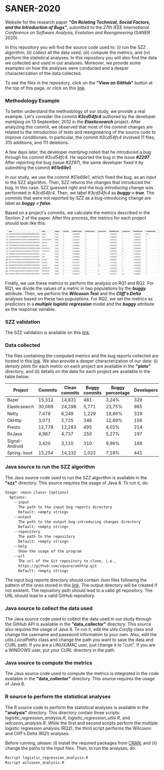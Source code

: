 # SANER-2020
Website for the research paper ***"On Relating Technical, Social Factors, and the Introduction of Bugs"***, submitted to the *27th IEEE International Conference on Software Analysis, Evolution and Reengineering* (SANER 2020).

In this repository you will find the source code used to: (i) run the SZZ algorithm; (ii) collect all the data used; (iii) compute the metrics; and (iv) perform the statistical analyses. In this repository you will also find the data we collected and used in our analyses. Moreover, we provide some examples on how the analyses were conducted and a deeper characterization of the data collected.

To see the files in the repository, click on the **"View on GitHub"** button at the top of this page, or click on this [link](https://github.com/filipefalcaos/sbes-2019).

### Methodology Example
To better understand the methodology of our study, we provide a real example. Let's consider the  commit ***#3cd54fc4*** authored by the developer *martijnvg* on 13 September, 2012 in the ***Elasticsearch*** project. After analyzing this commit, we observed that most of the commit changes are related to the introduction of tests and reengineering  of the source code to improve conditionals. In particular, the commit *#3cd54fc4* involved 11 files, 313 additions, and 111 deletions.

A few days later, the developer *martijnvg* noted that he introduced a bug through his commit *#3cd54fc4*. He reported the bug in the issue ***#2297***. After reporting the bug (issue *#2297*), the same developer fixed it by submitting the commit ***#51e69e1***.

In our study, we use the commit *#51e69e1*, which fixed the bug, as an input to the SZZ algorithm. Then, SZZ returns the changes that introduced the bug. In this case, SZZ guessed right and the bug-introducing change was performed in *#3cd54fc4*. Then, we label *#3cd54fc4* as ***buggy = true***. The commits that were not reported by SZZ as a bug-introducing change are label as ***buggy = false***.

Based on a project's commits, we calculate the metrics described in the Section 2 of the paper. After this process, the metrics for each project should look like this:

![Metrics Sample](/assets/images/metrics.png)

Finally, we use these metrics to perform the analysis on RQ1 and RQ2. For RQ1, we divide the values of a metric in two populations by the ***buggy*** attribute. Then, we perform the ***Wilcoxon Test*** and the ***Cliff's Delta*** analyses based on these two populations. For RQ2, we set the metrics as predictors in a ***multiple logistic regression*** model and the ***buggy*** attribute as the response variable.

### SZZ validation
The SZZ validation is available on this [link](https://drive.google.com/drive/folders/1uoTco8MFKPLb1kgOiGjl37AQboRLHxkA?usp=sharing).

### Data collected

The files containing the computed metrics and the bug reports collected are hosted in this [link](https://drive.google.com/drive/folders/1uoTco8MFKPLb1kgOiGjl37AQboRLHxkA?usp=sharing). We also provide a deeper characterization of our data: (i) *density plots* for each metric on each project are available in the **"plots"** directory; and (ii) details on the data for each project are available in the table below.

| Project            | Commits  | Clean commits | Buggy commits | Buggy percentage | Developers  |
|--------------------|----------|---------------|---------------|------------------|-------------|
| Bazel              | 15,312   | 14,831        | 481           | 3,24%            | 329         |
| Elasticsearch      | 30,069   | 24,298        | 5,771         | 23,75%           | 985         |
| Netty              | 7,478    | 6,249         | 1,229         | 19,66%           | 319         |
| OkHttp             | 3,071    | 2,725         | 346           | 12,69%           | 156         |
| Presto             | 12,778   | 12,283        | 495           | 4,02%            | 214         |
| RxJava             | 4,987    | 4,737         | 250           | 5,27%            | 197         |
| Signal-Android     | 3,420    | 3,110         | 310           | 9,96%            | 168         |
| Spring-boot        | 15,254   | 14,232        | 1,022         | 7,18%            | 441         |

### Java source to run the SZZ algorithm

The Java source code used to run the SZZ algorithm is available in the **"szz"** directory. This source requires the usage of Java 8. To run it, do:

```
Usage: <main class> [options]
  Options:
    --input
      The path to the input bug reports directory
      Default: <empty string>
    --output
      The path to the output bug-introducing changes directory
      Default: <empty string>
    --repository
      The path to the repository
      Default: <empty string>
    --help
      Show the usage of the program
    --url
      The url of the Git repository to clone, i.e., 
      https://github.com/square/okhttp.git 
      Default: <empty string>
```

The input bug reports directory should contain Json files following the pattern of the ones stored in this [link](https://drive.google.com/open?id=106DsKcz3r_daR7hH-bsRzQoQK40T9s-Y). The output directory will be created if not existent. The repository path should lead to a valid git repository. The URL should lead to a valid GitHub repository.

### Java source to collect the data used

The Java source code used to collect the data used in our study through the GitHub API is available in the **"data_collector"** directory. This source also requires the usage of Java 8. To run it, edit the *utils.Config* class and change the username and password information to your own. Also, edit the *utils.LocalPaths* class and change the path you want to save the data and CURL path. If you are a LINUX/MAC user, just change it to "curl". If you are a WINDOWS user, put your CURL directory in the path.

### Java source to compute the metrics

The Java source code used to compute the metrics is integrated in the code available in the **"data_collector"** directory. This source requires the usage of Java 8.

### R source to perform the statistical analyses

The R source code to perform the statistical analyses is available in the **"analysis"** directory. This directory contain three scripts: *logistic_regression_analysis.R*, *logistic_regression_utils.R*, and *wilcoxon_analysis.R*. While the first and second scripts perform the multiple logistic regression analysis (RQ2), the third script performs the Wilcoxon and Cliff's Delta (RQ1) analyses.

Before running, please: (i) install the required packages from [CRAN](https://cran.r-project.org); and (ii) change the paths to the input files. Then, to run the analyses, do:

```
Rscript logistic_regression_analysis.R
Rscript wilcoxon_analysis.R
```

